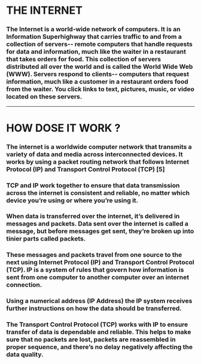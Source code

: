 # THE INTERNET

### The Internet is a world-wide network of computers.  It is an Information Superhighway that carries traffic to and from a collection of servers-- remote computers that handle requests for data and information, much like the waiter in a restaurant that takes orders for food.  This collection of servers distributed all over the world and is called the World Wide Web (WWW).  Servers respond to clients-- computers that request information, much like a customer in a restaurant orders food from the waiter.  You click links to text, pictures, music, or video located on these servers.
----
# HOW DOSE IT WORK ?
### The internet is a worldwide computer network that transmits a variety of data and media across interconnected devices. It works by using a packet routing network that follows Internet Protocol (IP) and Transport Control Protocol (TCP) [5]
### TCP and IP work together to ensure that data transmission across the internet is consistent and reliable, no matter which device you’re using or where you’re using it.
### When data is transferred over the internet, it’s delivered in messages and packets. Data sent over the internet is called a message, but before messages get sent, they’re broken up into tinier parts called packets.
### These messages and packets travel from one source to the next using Internet Protocol (IP) and Transport Control Protocol (TCP). IP is a system of rules that govern how information is sent from one computer to another computer over an internet connection.
### Using a numerical address (IP Address) the IP system receives further instructions on how the data should be transferred.
### The Transport Control Protocol (TCP) works with IP to ensure transfer of data is dependable and reliable. This helps to make sure that no packets are lost, packets are reassembled in proper sequence, and there’s no delay negatively affecting the data quality.
